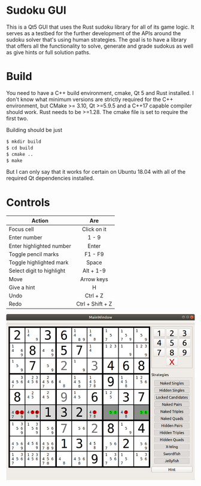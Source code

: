 # Sudoku GUI
This is a Qt5 GUI that uses the Rust sudoku library for all of its game logic. It serves as a testbed for the further development of the APIs around the sudoku solver that's using human strategies. The goal is to have a library that offers all the functionality to solve, generate and grade sudokus as well as give hints or full solution paths.

# Build
You need to have a C++ build environment, cmake, Qt 5 and Rust installed.
I don't know what minimum versions are strictly required for the C++ environment,
but CMake >= 3.10, Qt >=5.9.5 and a C++17 capable compiler should work. Rust needs to be >=1.28.
The cmake file is set to require the first two.

Building should be just
```bash
$ mkdir build
$ cd build
$ cmake ..
$ make
```

But I can only say that it works for certain on Ubuntu 18.04 with all of the required Qt dependencies installed.

# Controls

| Action                    |      Are      |
|---------------------------|:-------------:|
| Focus cell                | Click on it   |
| Enter number              | 1 - 9         |
| Enter highlighted number  | Enter         |
| Toggle pencil marks       | F1 - F9       |
| Toggle highlighted mark   | Space         |
| Select digit to highlight | Alt + 1-9     |
| Move                      | Arrow keys    |
| Give a hint               | H             |
| Undo                      | Ctrl + Z      |
| Redo                      | Ctrl + Shift + Z      |

![Example Screenshot](Example.png)

